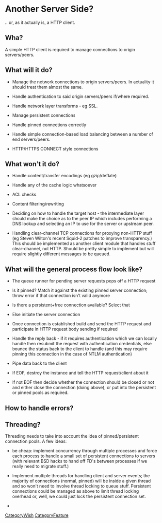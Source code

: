 # Another Server Side?

.. or, as it actually is, a HTTP client.

## Wha?

A simple HTTP client is required to manage connections to origin
servers/peers.

## What will it do?

  - Manage the network connections to origin servers/peers. In actuality
    it should treat them almost the same.

  - Handle authentication to said origin servers/peers if/where
    required.

  - Handle network layer transforms - eg SSL.

  - Manage persistent connections

  - Handle pinned connections correctly

  - Handle simple connection-based load balancing between a number of
    end servers/peers.

  - HTTP/HTTPS CONNECT style connections

## What won't it do?

  - Handle content/transfer encodings (eg gzip/deflate)

  - Handle any of the cache logic whatsoever

  - ACL checks

  - Content filtering/rewriting

  - Deciding on how to handle the target host - the intermediate layer
    should make the choice as to the peer IP which includes performing a
    DNS lookup and selecting an IP to use for the server or upstream
    peer.

  - Handling clear-channel TCP connections for proxying non-HTTP stuff
    (eg Steven Wilton's recent Squid-2 patches to improve transparency.)
    This should be implemented as another client module that handles
    stuff clear-channel, not HTTP. Should be pretty simple to implement
    but will require slightly different messages to be queued.

## What will the general process flow look like?

  - The queue runner for pending server requests pops off a HTTP request

  - Is it pinned? Match it against the existing pinned server
    connection; throw error if that connection isn't valid anymore

  - Is there a persistent+free connection available? Select that

  - Else initiate the server connection

  - Once connection is established build and send the HTTP request and
    participate in HTTP request body sending if required

  - Handle the reply back - if it requires authentication which we can
    locally handle then resubmit the request with authentication
    credentials, else bounce the status back to the client to handle
    (and this may require pinning this connection in the case of NTLM
    authentication)

  - Pipe data back to the client

  - If EOF, destroy the instance and tell the HTTP request/client about
    it

  - If not EOF then decide whether the connection should be closed or
    not and either close the connection (doing above), or put into the
    persistent or pinned pools as required.

## How to handle errors?

## Threading?

Threading needs to take into account the idea of pinned/persistent
connection pools. A few ideas:

  - be cheap: implement concurrency through multiple processes and force
    each process to handle a small set of persistent connections to
    servers (with relevant BSD hacks to hand off FD's between processes
    if we really need to migrate stuff.)

  - Implement multiple threads for handling client and server events;
    the majority of connections (normal, pinned) will be inside a given
    thread and so won't need to involve thread locking to queue stuff.
    Persistent connections could be managed as above to limit thread
    locking overhead or, well, we could just lock the persistent
    connection set.

  - 
[CategoryWish](/CategoryWish)
[CategoryFeature](/CategoryFeature)
